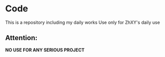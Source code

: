 # Code
This is a repository including my daily works
Use only for ZhXY's daily use
## Attention:
**NO USE FOR ANY SERIOUS PROJECT**
